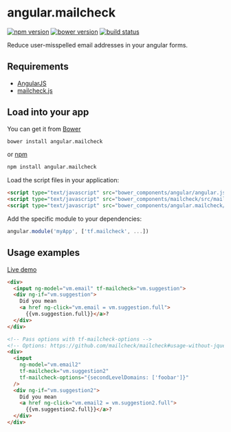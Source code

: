 # angular.mailcheck

[![npm version](http://img.shields.io/npm/v/angular.mailcheck.svg)](https://npmjs.org/package/angular.mailcheck) [![bower version](https://img.shields.io/bower/v/angular.mailcheck.svg)](https://github.com/tfoxy/angular.mailcheck/releases) [![build status](https://img.shields.io/travis/tfoxy/angular.mailcheck.svg)](https://travis-ci.org/tfoxy/angular.mailcheck)

Reduce user-misspelled email addresses in your angular forms.


## Requirements

  - [AngularJS](https://github.com/angular/angular.js)
  - [mailcheck.js](https://github.com/mailcheck/mailcheck)


## Load into your app

You can get it from [Bower](http://bower.io/)

```sh
bower install angular.mailcheck
```

or [npm](http://npmjs.com/)

```sh
npm install angular.mailcheck
```

Load the script files in your application:

```html
<script type="text/javascript" src="bower_components/angular/angular.js"></script>
<script type="text/javascript" src="bower_components/mailcheck/src/mailcheck.js"></script>
<script type="text/javascript" src="bower_components/angular.mailcheck/angular-mailcheck.js"></script>
```

Add the specific module to your dependencies:

```javascript
angular.module('myApp', ['tf.mailcheck', ...])
```


## Usage examples

[Live demo](http://jsbin.com/sigopi/embed?html,output)

```html
<div>
  <input ng-model="vm.email" tf-mailcheck="vm.suggestion">
  <div ng-if="vm.suggestion">
    Did you mean 
    <a href ng-click="vm.email = vm.suggestion.full">
      {{vm.suggestion.full}}</a>?
  </div>
</div>

<!-- Pass options with tf-mailcheck-options -->
<!-- Options: https://github.com/mailcheck/mailcheck#usage-without-jquery -->
<div>
  <input
    ng-model="vm.email2"
    tf-mailcheck="vm.suggestion2"
    tf-mailcheck-options="{secondLevelDomains: ['foobar']}"
  />
  <div ng-if="vm.suggestion2">
    Did you mean 
    <a href ng-click="vm.email2 = vm.suggestion2.full">
      {{vm.suggestion2.full}}</a>?
  </div>
</div>
```
